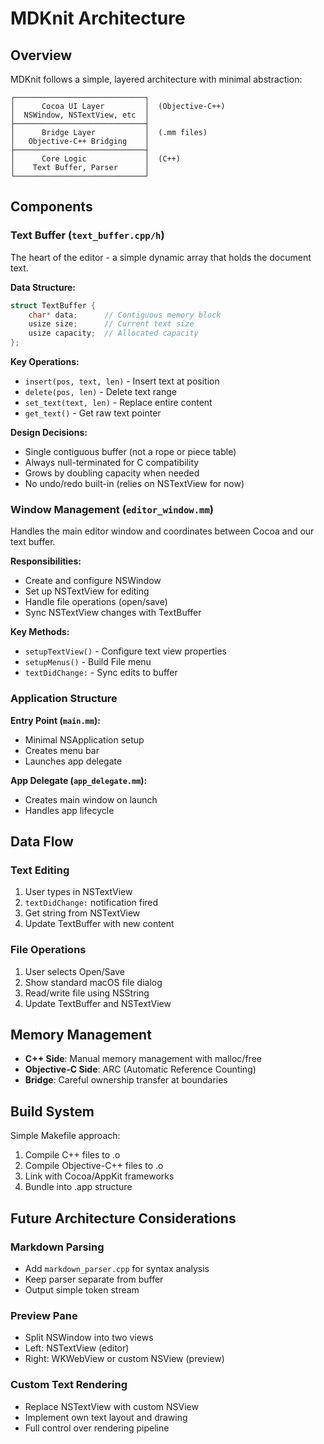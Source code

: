 # MDKnit Architecture

## Overview

MDKnit follows a simple, layered architecture with minimal abstraction:

```
┌─────────────────────────────┐
│      Cocoa UI Layer         │  (Objective-C++)
│  NSWindow, NSTextView, etc  │
├─────────────────────────────┤
│      Bridge Layer           │  (.mm files)
│   Objective-C++ Bridging    │
├─────────────────────────────┤
│      Core Logic             │  (C++)
│    Text Buffer, Parser      │
└─────────────────────────────┘
```

## Components

### Text Buffer (`text_buffer.cpp/h`)

The heart of the editor - a simple dynamic array that holds the document text.

**Data Structure:**
```cpp
struct TextBuffer {
    char* data;      // Contiguous memory block
    usize size;      // Current text size
    usize capacity;  // Allocated capacity
};
```

**Key Operations:**
- `insert(pos, text, len)` - Insert text at position
- `delete(pos, len)` - Delete text range
- `set_text(text, len)` - Replace entire content
- `get_text()` - Get raw text pointer

**Design Decisions:**
- Single contiguous buffer (not a rope or piece table)
- Always null-terminated for C compatibility
- Grows by doubling capacity when needed
- No undo/redo built-in (relies on NSTextView for now)

### Window Management (`editor_window.mm`)

Handles the main editor window and coordinates between Cocoa and our text buffer.

**Responsibilities:**
- Create and configure NSWindow
- Set up NSTextView for editing
- Handle file operations (open/save)
- Sync NSTextView changes with TextBuffer

**Key Methods:**
- `setupTextView()` - Configure text view properties
- `setupMenus()` - Build File menu
- `textDidChange:` - Sync edits to buffer

### Application Structure

**Entry Point (`main.mm`):**
- Minimal NSApplication setup
- Creates menu bar
- Launches app delegate

**App Delegate (`app_delegate.mm`):**
- Creates main window on launch
- Handles app lifecycle

## Data Flow

### Text Editing
1. User types in NSTextView
2. `textDidChange:` notification fired
3. Get string from NSTextView
4. Update TextBuffer with new content

### File Operations
1. User selects Open/Save
2. Show standard macOS file dialog
3. Read/write file using NSString
4. Update TextBuffer and NSTextView

## Memory Management

- **C++ Side**: Manual memory management with malloc/free
- **Objective-C Side**: ARC (Automatic Reference Counting)
- **Bridge**: Careful ownership transfer at boundaries

## Build System

Simple Makefile approach:
1. Compile C++ files to .o
2. Compile Objective-C++ files to .o
3. Link with Cocoa/AppKit frameworks
4. Bundle into .app structure

## Future Architecture Considerations

### Markdown Parsing
- Add `markdown_parser.cpp` for syntax analysis
- Keep parser separate from buffer
- Output simple token stream

### Preview Pane
- Split NSWindow into two views
- Left: NSTextView (editor)
- Right: WKWebView or custom NSView (preview)

### Custom Text Rendering
- Replace NSTextView with custom NSView
- Implement own text layout and drawing
- Full control over rendering pipeline